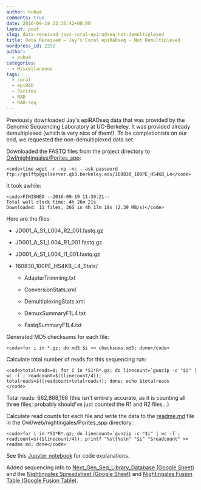 ```yaml
---
author: kubu4
comments: true
date: 2016-09-19 22:36:42+00:00
layout: post
slug: data-received-jays-coral-epiradseq-not-demultiplexed
title: Data Received – Jay’s Coral epiRADseq - Not Demultiplexed
wordpress_id: 2292
author:
  - kubu4
categories:
  - Miscellaneous
tags:
  - coral
  - epiRAD
  - Porites
  - RAD
  - RAD-seq
---
```


Previously downloaded Jay's epiRADseq data that was provided by the Genomic Sequencing Laboratory at UC-Berkeley. It was provided already demultiplexed (which is very nice of them!). To be completionists on our end, we requested the non-demultiplexed data set.

Downloaded the FASTQ files from the project directory to [Owl/nightingales/Porites_spp](http://owl.fish.washington.edu/nightingales/Porites_spp/):


    
    <code>time wget -r -np -nc --ask-password ftp://gslftp@gslserver.qb3.berkeley.edu/160830_100PE_HS4KB_L4</code>





It took awhile:


    
    <code>FINISHED --2016-09-19 11:39:21--
    Total wall clock time: 4h 26m 21s
    Downloaded: 11 files, 36G in 4h 17m 18s (2.39 MB/s)</code>



Here are the files:




    
  * JD001_A_S1_L004_R2_001.fastq.gz

    
  * JD001_A_S1_L004_R1_001.fastq.gz

    
  * JD001_A_S1_L004_I1_001.fastq.gz

    
  * 160830_100PE_HS4KB_L4_Stats/

    
    * AdapterTrimming.txt

    
    * ConversionStats.xml

    
    * DemultiplexingStats.xml

    
    * DemuxSummaryF1L4.txt

    
    * FastqSummaryF1L4.txt








Generated MD5 checksums for each file:


    
    <code>for i in *.gz; do md5 $i >> checksums.md5; done</code>







Calculate total number of reads for this sequencing run:


    
    <code>totalreads=0; for i in *S1*R*.gz; do linecount=`gunzip -c "$i" | wc -l`; readcount=$((linecount/4)); totalreads=$((readcount+totalreads)); done; echo $totalreads
    </code>



Total reads: 662,868,166 (this isn't entirely accurate, as it is counting all three files; probably should've just counted the R1 and R2 files...)





Calculate read counts for each file and write the data to the [readme.md](http://owl.fish.washington.edu/nightingales/Porites_spp/readme.md) file in the Owl/web/nightingales/Porites_spp directory:


    
    <code>for i in *S1*R*.gz; do linecount=`gunzip -c "$i" | wc -l`; readcount=$(($linecount/4)); printf "%s\t%s\n" "$i" "$readcount" >> readme.md; done</code>





See this [Jupyter notebook](https://github.com/sr320/LabDocs/blob/master/jupyter_nbs/sam/20160314_Olurida_GBS_data_management.ipynb) for code explanations.



Added sequencing info to [Next_Gen_Seq_Library_Database (Google Sheet)](https://docs.google.com/spreadsheets/d/1r4twxfBHpWfQoznbn2dAQhgMvmlZvQqW9I2_uVZX_aU/edit?usp=sharing) and the [Nightingales Spreadsheet (Google Sheet)](https://docs.google.com/spreadsheets/d/1_XqIOPVHSBVGscnjzDSWUeRL7HUHXfaHxVzec-I-8Xk/edit?usp=sharing) and [Nightingales Fusion Table (Google Fusion Table)](https://fusiontables.google.com/DataSource?docid=13IxnqIZ_2Xpz_HE-3YcnU_egASYz9ZlA0PYIDGLN#rows:id=1).
